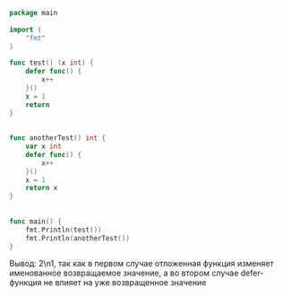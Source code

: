```go
package main
 
import (
    "fmt"
)
 
func test() (x int) {
    defer func() {
        x++
    }()
    x = 1
    return
}
 
 
func anotherTest() int {
    var x int
    defer func() {
        x++
    }()
    x = 1
    return x
}
 
 
func main() {
    fmt.Println(test())
    fmt.Println(anotherTest())
}

```
Вывод: 2\n1, так как в первом случае отложенная функция изменяет именованное возвращаемое значение, а во втором случае defer-функция не влияет на уже возвращенное значение